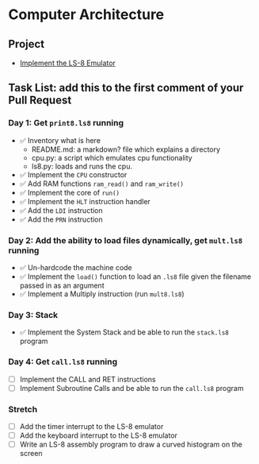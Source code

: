 # Computer Architecture

## Project

* [Implement the LS-8 Emulator](ls8/)

## Task List: add this to the first comment of your Pull Request

### Day 1: Get `print8.ls8` running

- ✅ Inventory what is here
   - README.md: a markdown? file which explains a directory
   - cpu.py: a script which emulates cpu functionality
   - ls8.py: loads and runs the cpu.
- ✅ Implement the `CPU` constructor
- ✅ Add RAM functions `ram_read()` and `ram_write()`
- ✅ Implement the core of `run()`
- ✅ Implement the `HLT` instruction handler
- ✅ Add the `LDI` instruction
- ✅ Add the `PRN` instruction

### Day 2: Add the ability to load files dynamically, get `mult.ls8` running

- ✅ Un-hardcode the machine code
- ✅ Implement the `load()` function to load an `.ls8` file given the filename
      passed in as an argument
- ✅ Implement a Multiply instruction (run `mult8.ls8`)

### Day 3: Stack

- ✅ Implement the System Stack and be able to run the `stack.ls8` program

### Day 4: Get `call.ls8` running

- [ ] Implement the CALL and RET instructions
- [ ] Implement Subroutine Calls and be able to run the `call.ls8` program

### Stretch

- [ ] Add the timer interrupt to the LS-8 emulator
- [ ] Add the keyboard interrupt to the LS-8 emulator
- [ ] Write an LS-8 assembly program to draw a curved histogram on the screen
